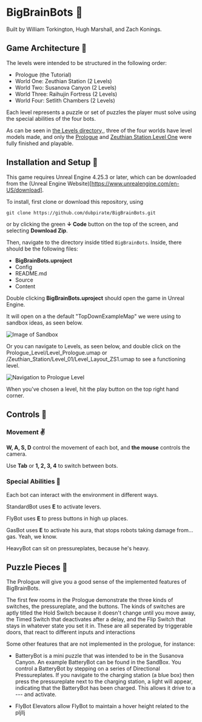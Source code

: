 # BigBrainBots 🤖

Built by William Torkington, Hugh Marshall, and Zach Konings.

## Game Architecture 👷

The levels were intended to be structured in the following order:

 - Prologue (the Tutorial)
 - World One: Zeuthian Station (2 Levels)
 - World Two: Susanova Canyon (2 Levels)
 - World Three: Raihujin Fortress (2 Levels)
 - World Four: Setlith Chambers (2 Levels)
 
Each level represents a puzzle or set of puzzles the player must solve using the special abilities of the four bots. 

As can be seen in [the Levels directory,](https://github.com/dubpirate/BigBrainBots/tree/master/Content/Levels), three of the four worlds have level models made, and only the [Prologue](https://github.com/dubpirate/BigBrainBots/tree/master/Content/Levels/Prologue_Level) and [Zeuthian Station Level One](https://github.com/dubpirate/BigBrainBots/tree/master/Content/Levels/Zeuthian_Station/Level_01) were fully finished and playable. 

## Installation and Setup 🐪

This game requires Unreal Engine 4.25.3 or later, which can be downloaded from the (Unreal Engine Website)[https://www.unrealengine.com/en-US/download]. 

To install, first clone or download this repository, using

`git clone https://github.com/dubpirate/BigBrainBots.git` 

or by clicking the green __↓ Code__ button on the top of the screen, and selecting __Download Zip__. 

Then, navigate to the directory inside titled `BigBrainBots`. Inside, there should be the following files:

 - __BigBrainBots.uproject__
 - Config
 - README.md
 - Source
 - Content
 
Double clicking __BigBrainBots.uproject__ should open the game in Unreal Engine.

It will open on a the default "TopDownExampleMap" we were using to sandbox ideas, as seen below.

![Image of Sandbox](https://drive.google.com/file/d/1lJJZSceiUi7cw2xjBAsCIS1eeg2hKDoJ/view?usp=sharing)

Or you can navigate to Levels, as seen below, and double click on the Prologue_Level/Level_Prologue.umap or /Zeuthian_Station/Level_01/Level_Layout_ZS1.umap to see a functioning level.

![Navigation to Prologue Level](https://drive.google.com/file/d/1GOMc3uvQQiLF8h-9eM0h0pzKLVm0DBVY/view?usp=sharing)

When you've chosen a level, hit the play button on the top right hand corner.

## Controls 🍊

### Movement ✌️

__W, A, S, D__ control the movement of each bot, and __the mouse__ controls the camera.

Use __Tab__ or __1, 2, 3, 4__ to switch between bots.

### Special Abilities 👼

Each bot can interact with the environment in different ways. 

StandardBot uses __E__ to activate levers.

FlyBot uses __E__ to press buttons in high up places.

GasBot uses __E__ to activate his aura, that stops robots taking damage from... gas. Yeah, we know.

HeavyBot can sit on pressureplates, because he's heavy.

## Puzzle Pieces 🦾

The Prologue will give you a good sense of the implemented features of BigBrainBots.

The first few rooms  in the Prologue demonstrate the three kinds of switches, the pressureplate, and the buttons. The kinds of switches are aptly titled the Hold Switch because it doesn't change until you move away, the Timed Switch that deactivates after a delay, and the Flip Switch that stays in whatever state you set it in. These are all seperated by triggerable doors, that react to different inputs and interactions


Some other features that are not implemented in the prologue, for instance:

 - BatteryBot is a mini puzzle that was intended to be in the Susanova Canyon. An example BatteryBot can be found in the SandBox. You control a BatteryBot by stepping on a series of Directional Pressureplates. If you navigate to the charging station (a blue box) then press the pressureplate next to the charging station, a light will appear, indicating that the BatteryBot has been charged. This allows it drive to a --- and activate.
 


- FlyBot Elevators allow FlyBot to maintain a hover height related to the pljllj
 
